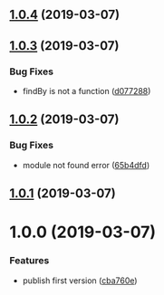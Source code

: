 ## [1.0.4](https://github.com/amowu/app-store-pricing-matrix/compare/v1.0.3...v1.0.4) (2019-03-07)



## [1.0.3](https://github.com/amowu/app-store-pricing-matrix/compare/v1.0.2...v1.0.3) (2019-03-07)


### Bug Fixes

* findBy is not a function ([d077288](https://github.com/amowu/app-store-pricing-matrix/commit/d077288))



## [1.0.2](https://github.com/amowu/app-store-pricing-matrix/compare/v1.0.1...v1.0.2) (2019-03-07)


### Bug Fixes

* module not found error ([65b4dfd](https://github.com/amowu/app-store-pricing-matrix/commit/65b4dfd))



## [1.0.1](https://github.com/amowu/app-store-pricing-matrix/compare/v1.0.0...v1.0.1) (2019-03-07)



# 1.0.0 (2019-03-07)


### Features

* publish first version ([cba760e](https://github.com/amowu/app-store-pricing-matrix/commit/cba760e))




